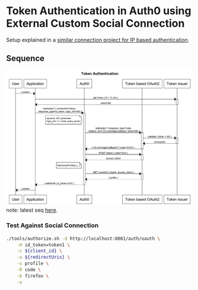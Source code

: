 # Token Authentication in Auth0 using External Custom Social Connection
Setup explained in a [similar connection project for IP based authentication](https://github.com/abbaspour/auth0-ext-authz-ip).

## Sequence
![sequence diagram](./screenshots/sequence-diagram.png)
note: latest seq [here]().

### Test Against Social Connection
```bash
./tools/authorize.sh -d http://localhost:8081/auth/oauth \
    -H id_token=token1 \
    -c ${client_id} \
    -u ${redirectUris} \
    -s profile \
    -R code \
    -b firefox \
    -o
```
